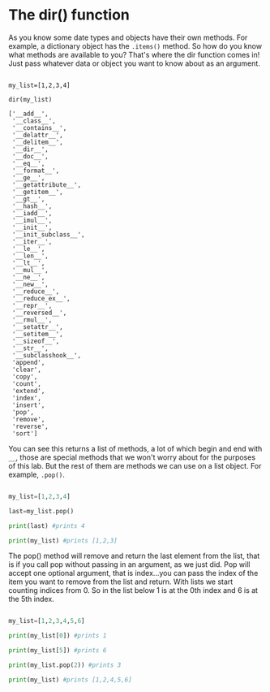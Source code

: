 # The dir() function

As you know some date types and objects have their own methods. For example, a dictionary object has the ```.items()``` method. So how do you know what methods are available to you? That's where the dir function comes in! Just pass whatever data or object you want to know about as an argument. 

```python3

my_list=[1,2,3,4]

dir(my_list)

['__add__',
 '__class__',
 '__contains__',
 '__delattr__',
 '__delitem__',
 '__dir__',
 '__doc__',
 '__eq__',
 '__format__',
 '__ge__',
 '__getattribute__',
 '__getitem__',
 '__gt__',
 '__hash__',
 '__iadd__',
 '__imul__',
 '__init__',
 '__init_subclass__',
 '__iter__',
 '__le__',
 '__len__',
 '__lt__',
 '__mul__',
 '__ne__',
 '__new__',
 '__reduce__',
 '__reduce_ex__',
 '__repr__',
 '__reversed__',
 '__rmul__',
 '__setattr__',
 '__setitem__',
 '__sizeof__',
 '__str__',
 '__subclasshook__',
 'append',
 'clear',
 'copy',
 'count',
 'extend',
 'index',
 'insert',
 'pop',
 'remove',
 'reverse',
 'sort']

```

You can see this returns a list of methods, a lot of which begin and end with ```__```, those are special methods that we won't worry about for the purposes of this lab. But the rest of them are methods we can use on a list object. For example, ```.pop()```.

```python

my_list=[1,2,3,4]

last=my_list.pop()

print(last) #prints 4

print(my_list) #prints [1,2,3]

```

The pop() method will remove and return the last element from the list, that is if you call pop without passing in an argument, as we just did. Pop will accept one optional argument, that is index...you can pass the index of the item you want to remove from the list and return. With lists we start counting indices from 0. So in the list below 1 is at the 0th index and 6 is at the 5th index. 

```python

my_list=[1,2,3,4,5,6]

print(my_list[0]) #prints 1

print(my_list[5]) #prints 6

print(my_list.pop(2)) #prints 3

print(my_list) #prints [1,2,4,5,6]
```